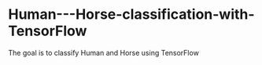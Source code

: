 # Human---Horse-classification-with-TensorFlow
The goal is to classify Human and Horse using TensorFlow
